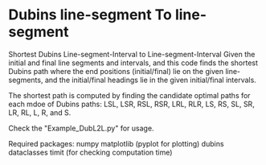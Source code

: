 # Dubins line-segment To line-segment
Shortest Dubins Line-segment-Interval to Line-segment-Interval
Given the initial and final line segments and intervals, and this code finds the shortest Dubins path where the end positions (initial/final) lie on the given line-segments, and the initial/final headings lie in the given initial/final intervals.

The shortest path is computed by finding the candidate optimal paths for each mdoe of Dubins paths: LSL, LSR, RSL, RSR, LRL, RLR, LS, RS, SL, SR, LR, RL, L, R, and S.

Check the "Example_DubL2L.py" for usage.

Required packages:
numpy
matplotlib (pyplot for plotting)
dubins
dataclasses
timit (for checking computation time)
